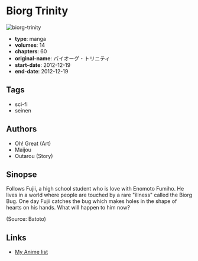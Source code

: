 # Biorg Trinity

![biorg-trinity](https://cdn.myanimelist.net/images/manga/2/207751.jpg)

-   **type**: manga
-   **volumes**: 14
-   **chapters**: 60
-   **original-name**: バイオーグ・トリニティ
-   **start-date**: 2012-12-19
-   **end-date**: 2012-12-19

## Tags

-   sci-fi
-   seinen

## Authors

-   Oh! Great (Art)
-   Maijou
-   Outarou (Story)

## Sinopse

Follows Fujii, a high school student who is love with Enomoto Fumiho. He lives in a world where people are touched by a rare "illness" called the Biorg Bug. One day Fujii catches the bug which makes holes in the shape of hearts on his hands. What will happen to him now?

(Source: Batoto)

## Links

-   [My Anime list](https://myanimelist.net/manga/46542/Biorg_Trinity)
